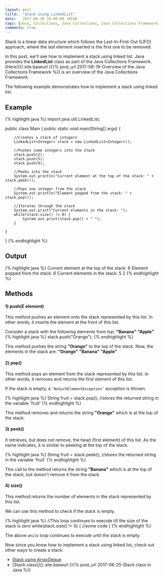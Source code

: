 ```yaml
---
layout: post
title:  "Stack using LinkedList"
date:   2017-06-30 10:00:00 +0530
tags: [Java, Collections, Java Collections, Java Collections Framework, Stack, LinkedList]
comments: true
---
```


Stack is a linear data structure which follows the Last-In-First-Out (LIFO) approach, where the last element inserted is the first one to be removed.

In this post, we'll see how to implement a stack using linked list. Java provides the **LinkedList** class as part of the Java Collections Framework. [Here]({{ site.baseurl }}{% post_url 2017-06-19-Overview of the Java Collections Framework %}) is an overview of the Java Collections Framework.

The following example demonstrates how to implement a stack using linked list.

## Example

{% highlight java %}
import java.util.LinkedList;

public class Main {
    public static void main(String[] args) {

        //Creates a stack of integers
        LinkedList<Integer> stack = new LinkedList<Integer>();

        //Pushes some integers into the stack
        stack.push(2);
        stack.push(5);
        stack.push(6);

        //Peeks into the stack
        System.out.println("Current element at the top of the stack: " + stack.peek());

        //Pops one integer from the stack
        System.out.println("Element popped from the stack: " + stack.pop());

        //Iterates through the stack
        System.out.print("Current elements in the stack: ");
        while(stack.size() != 0) {
            System.out.print(stack.pop() + " ");
        }

    }
}
{% endhighlight %}

## Output

{% highlight java %}
Current element at the top of the stack: 6
Element popped from the stack: 6
Current elements in the stack: 5 2 
{% endhighlight %}

## Methods 

#### **1) push(E element)**
This method pushes an element onto the stack represented by this list. In other words, it inserts the element at the front of this list.

Consider a stack with the following elements from top: **"Banana"** **"Apple"** 
{% highlight java %}
stack.push("Orange");
{% endhighlight %}

This method pushes the string **"Orange"** to the top of the stack. Now, the elements in the stack are: **"Orange"** **"Banana"** **"Apple"**

#### **2) pop()**
This method pops an element from the stack represented by this list. In other words, it removes and returns the first element of this list.

If the stack is empty, a `‘NoSuchElementException’` exception is thrown.

{% highlight java %}
String fruit = stack.pop(); //stores the returned string in the variable 'fruit'
{% endhighlight %}

This method removes and returns the string **"Orange"** which is at the top of the stack.

#### **3) peek()**
It retrieves, but does not remove, the head (first element) of this list. As the name indicates, it is similar to peeking at the top of the stack.

{% highlight java %}
String fruit = stack.peek(); //stores the returned string in the variable 'fruit'
{% endhighlight %}

This call to the method returns the string **"Banana"** which is at the top of the stack, but doesn't remove it from the stack.

#### **4) size()**
This method returns the number of elements in the stack represented by this list.

We can use this method to check if the stack is empty.

{% highlight java %}
//This loop continues to execute till the size of the stack is zero
while(stack.size() != 0) {
    //some code
}
{% endhighlight %}

The above `while` loop continues to execute until the stack is empty.

Now since you know how to implement a stack using linked list, check out other ways to create a stack:

* [Stack using ArrayDeque]()
* [Stack class]({{ site.baseurl }}{% post_url 2017-06-25-Stack class in Java %})

